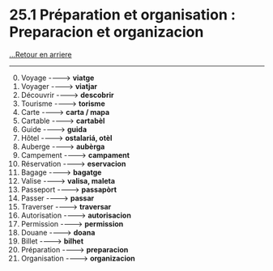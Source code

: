 # 25.1 Préparation et organisation : Preparacion et organizacion

[...Retour en arriere](../../../menu_fiches.md)

---

0. Voyage  ----> **viatge**
1. Voyager  ----> **viatjar**
2. Découvrir  ----> **descobrir**
3. Tourisme  ----> **torisme**
4. Carte  ----> **carta / mapa**
5. Cartable  ----> **cartabèl** 
6. Guide  ----> **guida**
7. Hôtel  ----> **ostalariá, otèl**
8. Auberge ----> **aubèrga**
9. Campement  ----> **campament**
10. Réservation  ----> **eservacion**
11. Bagage  ----> **bagatge**
12. Valise  ----> **valisa, maleta**
13. Passeport  ----> **passapòrt**
14. Passer ----> **passar**
15. Traverser ----> **traversar**
16. Autorisation  ----> **autorisacion**
17. Permission  ----> **permission**
18. Douane  ----> **doana**
19. Billet  ----> **bilhet**
20. Préparation  ----> **preparacion**
21. Organisation  ----> **organizacion**